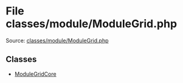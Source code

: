File classes/module/ModuleGrid.php
=========

Source: [classes/module/ModuleGrid.php](https://github.com/PrestaShop/PrestaShop/blob/1.6.0.13/classes/module/ModuleGrid.php)


Classes
-------

* [ModuleGridCore](class.ModuleGridCore.md)


